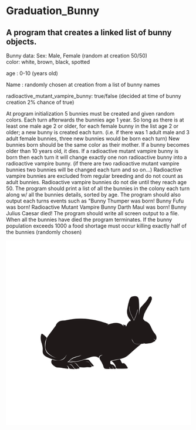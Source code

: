 # Graduation_Bunny

## A program that creates a linked list of bunny objects. 

Bunny data:
Sex: Male, Female (random at creation 50/50)        <br />
color: white, brown, black, spotted

age : 0-10 (years old)

Name : randomly chosen at creation from a list of bunny names

radioactive_mutant_vampire_bunny: true/false (decided at time of bunny creation 2% chance of true)

At program initialization 5 bunnies must be created and given random colors.
Each turn afterwards the bunnies age 1 year.
So long as there is at least one male age 2 or older, for each female bunny in the list age 2 or older;
a new bunny is created each turn. (i.e. if there was 1 adult male and 3 adult female bunnies, three new bunnies would be born each turn)
New bunnies born should be the same color as their mother.
If a bunny becomes older than 10 years old, it dies.
If a radioactive mutant vampire bunny is born then each turn it will change exactly one non radioactive bunny into a radioactive vampire bunny.
(if there are two radioactive mutant vampire bunnies two bunnies will be changed each turn and so on...)
Radioactive vampire bunnies are excluded from regular breeding and do not count as adult bunnies.
Radioactive vampire bunnies do not die until they reach age 50.
The program should print a list of all the bunnies in the colony each turn along w/ all the bunnies details, sorted by age.
The program should also output each turns events such as
"Bunny Thumper was born!
Bunny Fufu was born!
Radioactive Mutant Vampire Bunny Darth Maul was born!
Bunny Julius Caesar died!
The program should write all screen output to a file.
When all the bunnies have died the program terminates.
If the bunny population exceeds 1000 a food shortage must occur killing exactly half of the bunnies (randomly chosen)


![bunny-silhouette.jpg](https://github.com/simonkajsner/Graduation_Bunny/blob/master/bunny-silhouette.jpg)

